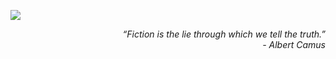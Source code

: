 ![](https://philosophie.univie.ac.at/fileadmin/_processed_/csm_forschung_klein_0dc268feb2.jpg)
<div align="right"><i>“Fiction is the lie through which we tell the truth.”<br>- Albert Camus</i></div>
